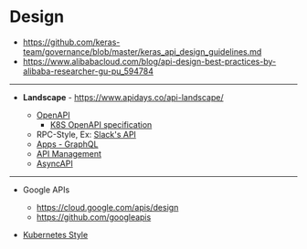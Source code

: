 # Design 

* https://github.com/keras-team/governance/blob/master/keras_api_design_guidelines.md
* https://www.alibabacloud.com/blog/api-design-best-practices-by-alibaba-researcher-gu-pu_594784
  
---

* **Landscape** - https://www.apidays.co/api-landscape/

  * [OpenAPI](https://github.com/OAI/OpenAPI-Specification/)
    * [K8S OpenAPI specification](https://github.com/kubernetes/kubernetes/tree/master/api/openapi-spec)
  * RPC-Style, Ex: [Slack's API](https://api.slack.com/web)
  * [Apps - GraphQL](../Patterns/GraphQL.md)  
  * [API Management](https://cloud.google.com/blog/products/api-management/understanding-grpc-openapi-and-rest-and-when-to-use-them)
  * [AsyncAPI](https://www.asyncapi.com/)
  
---

* Google APIs
  * https://cloud.google.com/apis/design
  * https://github.com/googleapis
  
* [Kubernetes Style](https://kubernetes.io/docs/concepts/overview/kubernetes-api/)
